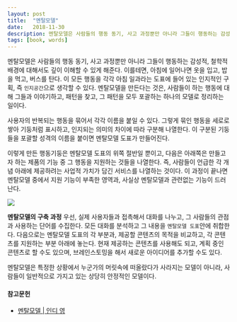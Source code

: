 ```yaml
---
layout: post
title:  "멘탈모델"
date:   2018-11-30
description: 멘탈모델은 사람들의 행동 동기, 사고 과정뿐만 아니라 그들이 행동하는 감성적, 철학적 배경에 대해서도 깊이 이해할 수 있게 해준다. 
tags: [book, words]
---
```

멘탈모델은 사람들의 행동 동기, 사고 과정뿐만 아니라 그들이 행동하는 감성적, 철학적 배경에 대해서도 깊이 이해할 수 있게 해준다. 이를테면, 아침에 일어나면 옷을 입고, 밥을 먹고, 버스를 탄다. 이 모든 행동을 각각 아침 일과라는 도표에 들어 있는 인지적인 구획, 즉 `인지공간`으로 생각할 수 있다. 멘탈모델을 만든다는 것은, 사람들이 하는 행동에 대해 그들과 이야기하고, 패턴을 찾고, 그 패턴을 모두 포괄하는 하나의 모델로 정리하는 일이다.

사용자의 반복되는 행동을 묶어서 각각 이름을 붙일 수 있다. 그렇게 묶인 행동을 세로로 쌓아 기둥처럼 표시하고,
인지되는 의미의 차이에 따라 구분해 나열한다. 이 구분된 기둥들을 포괄할 성격의 이름을 붙이면 멘탈모델 도표가 만들어진다.

이렇게 만든 행동기둥은 멘탈모델 도표의 위쪽 절반일 뿐이고, 다음은 아래쪽은 만들고자 하는 제품의 기능 중 그 행동을 지원하는 것들을 나열한다. 즉, 사람들이 언급한 각 개념 아래에 제공하려는 사업적 가치가 담긴 서비스를 나열하는 것이다. 이 과정이 끝나면 멘탈모델 중에서 지원 기능이 부족한 영역과, 사실상 멘탈모델과 관련없는 기능이 드러난다.

![](https://github.com/ChoDragon9/design-patterns/blob/master/_wiki_images/mental_model_service_arrange.png)

**멘탈모델의 구축 과정** 우선, 실제 사용자들과 접촉해서 대화를 나누고, 그 사람들의 관점과 사용하는 단어를 수집한다. 모든 대화를 분석하고 그 내용을 `멘탈모델 도표`안에 취합한다. 다음으로는 멘탈모델 도표의 각 부분과, 제공할 콘텐츠의 목적을 비교하고, 각 콘텐츠를 지원하는 부분 아래에 놓는다. 현재 제공하는 콘텐츠를 사용해도 되고, 계획 중인 콘텐츠로 할 수도 있으며, 브레인스토밍을 해서 새로운 아이디어를 추가할 수도 있다.

멘탈모델은 특정한 상황에서 누군가의 머릿속에 떠올랐다가 사라지는 모델이 아니라, 사람들이 일반적으로 가지고 있는 상당히 안정적인 모델이다. 

#### 참고문헌
- [멘탈모델 | 인디 영](https://github.com/ChoDragon9/design-patterns/blob/master/_wiki_doc/mental_model.pdf)